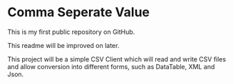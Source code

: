 # Comma Seperate Value

This is my first public repository on GitHub.

This readme will be improved on later.

This project will be a simple CSV Client which will read and write CSV files and allow conversion into different forms, such as DataTable, XML and Json.
